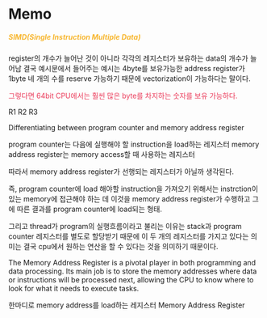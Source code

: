 
# Memo

##### <span style='color:#f7b731'>SIMD(Single Instruction Multiple Data)</span>

register의 개수가 늘어난 것이 아니라 각각의 레지스터가 보유하는 data의 개수가 늘어남
결국 예시문에서 들어주는 예시는 4byte를 보유가능한 address register가 1byte 네 개의 수를 reserve 가능하기 때문에 vectorization이 가능하다는 말이다.

<span style='color:#eb3b5a'>그렇다면 64bit CPU에서는 훨씬 많은 byte를 차지하는 숫자를 보유 가능하다.</span>

R1
R2
R3

Differentiating between program counter and memory address register

program counter는 다음에 실행해야 할 instruction을 load하는 레지스터
memory address register는 memory access할 때 사용하는 레지스터

따라서 memory address register가 선행되는 레지스터가 아닐까 생각된다.

즉, program counter에 load 해야할 instruction을 가져오기 위해서는 instrction이 있는 memory에 접근해야 하는 데 이것을 memory address register가 수행하고 그에 따른 결과를 program counter에 load되는 형태.

그리고 thread가 program의 실행흐름이라고 불리는 이유는 stack과 program counter 레지스터를 별도로 할당받기 때문에 이 두 개의 레지스터를 가지고 있다는 의미는 결국 cpu에서 원하는 연산을 할 수 있다는 것을 의미하기 때문이다.

The Memory Address Register is a pivotal player in both programming and data processing. Its main job is to store the memory addresses where data or instructions will be processed next, allowing the CPU to know where to look for what it needs to execute tasks.

한마디로 memory address를 load하는 레지스터 Memory Address Register